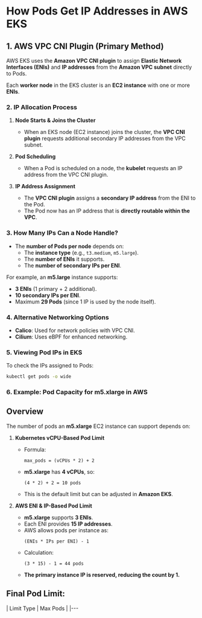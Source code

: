 # How Pods Get IP Addresses in AWS EKS

## 1. AWS VPC CNI Plugin (Primary Method)
AWS EKS uses the **Amazon VPC CNI plugin** to assign **Elastic Network Interfaces (ENIs)** and **IP addresses** from the **Amazon VPC subnet** directly to Pods.

Each **worker node** in the EKS cluster is an **EC2 instance** with one or more **ENIs**.

### 2. IP Allocation Process
1. **Node Starts & Joins the Cluster**  
   - When an EKS node (EC2 instance) joins the cluster, the **VPC CNI plugin** requests additional secondary IP addresses from the VPC subnet.

2. **Pod Scheduling**  
   - When a Pod is scheduled on a node, the **kubelet** requests an IP address from the VPC CNI plugin.

3. **IP Address Assignment**  
   - The **VPC CNI plugin** assigns a **secondary IP address** from the ENI to the Pod.
   - The Pod now has an IP address that is **directly routable within the VPC**.

### 3. How Many IPs Can a Node Handle?
- The **number of Pods per node** depends on:
  - The **instance type** (e.g., `t3.medium`, `m5.large`).
  - The **number of ENIs** it supports.
  - The **number of secondary IPs per ENI**.

For example, an **m5.large** instance supports:
- **3 ENIs** (1 primary + 2 additional).
- **10 secondary IPs per ENI**.
- Maximum **29 Pods** (since 1 IP is used by the node itself).

### 4. Alternative Networking Options
- **Calico**: Used for network policies with VPC CNI.
- **Cilium**: Uses eBPF for enhanced networking.

### 5. Viewing Pod IPs in EKS
To check the IPs assigned to Pods:
```sh
kubectl get pods -o wide
```
### 6. Example: Pod Capacity for m5.xlarge in AWS

## Overview
The number of pods an **m5.xlarge** EC2 instance can support depends on:

1. **Kubernetes vCPU-Based Pod Limit**
   - Formula:  
     ```
     max_pods = (vCPUs * 2) + 2
     ```
   - **m5.xlarge** has **4 vCPUs**, so:  
     ```
     (4 * 2) + 2 = 10 pods
     ```
   - This is the default limit but can be adjusted in **Amazon EKS**.

2. **AWS ENI & IP-Based Pod Limit**
   - **m5.xlarge** supports **3 ENIs**.
   - Each ENI provides **15 IP addresses**.
   - AWS allows pods per instance as:  
     ```
     (ENIs * IPs per ENI) - 1
     ```
   - Calculation:  
     ```
     (3 * 15) - 1 = 44 pods
     ```
   - **The primary instance IP is reserved, reducing the count by 1.**

## Final Pod Limit:
| Limit Type            | Max Pods |
|---
